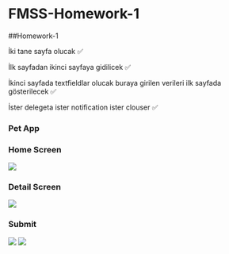 # FMSS-Homework-1
##Homework-1

İki tane sayfa olucak ✅

İlk sayfadan ikinci sayfaya gidilicek ✅

İkinci sayfada textfieldlar olucak buraya girilen verileri ilk sayfada gösterilecek ✅

İster delegeta ister notification ister clouser ✅


### Pet App
### Home Screen

![](Images/VC1-1.png)


### Detail Screen

![](Images/VC2-1.png)

### Submit

![](Images/VC2-2.png)
![](Images/VC1-2.png)


